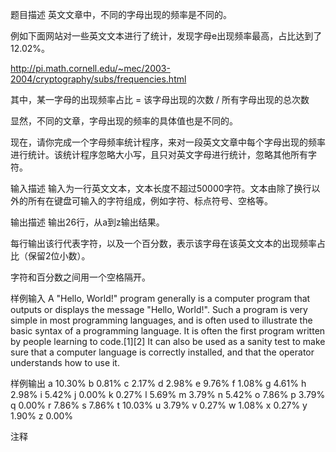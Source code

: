 题目描述
英文文章中，不同的字母出现的频率是不同的。



例如下面网站对一些英文文本进行了统计，发现字母e出现频率最高，占比达到了12.02%。

http://pi.math.cornell.edu/~mec/2003-2004/cryptography/subs/frequencies.html



其中，某一字母的出现频率占比 = 该字母出现的次数 / 所有字母出现的总次数



显然，不同的文章，字母出现的频率的具体值也是不同的。

现在，请你完成一个字母频率统计程序，来对一段英文文章中每个字母出现的频率进行统计。该统计程序忽略大小写，且只对英文字母进行统计，忽略其他所有字符。


输入描述
输入为一行英文文本，文本长度不超过50000字符。文本由除了换行以外的所有在键盘可输入的字符组成，例如字符、标点符号、空格等。


输出描述
输出26行，从a到z输出结果。

每行输出该行代表字符，以及一个百分数，表示该字母在该英文文本的出现频率占比（保留2位小数）。

字符和百分数之间用一个空格隔开。


样例输入
A "Hello, World!" program generally is a computer program that outputs or displays the message "Hello, World!". Such a program is very simple in most programming languages, and is often used to illustrate the basic syntax of a programming language. It is often the first program written by people learning to code.[1][2] It can also be used as a sanity test to make sure that a computer language is correctly installed, and that the operator understands how to use it.

样例输出
a 10.30%
b 0.81%
c 2.17%
d 2.98%
e 9.76%
f 1.08%
g 4.61%
h 2.98%
i 5.42%
j 0.00%
k 0.27%
l 5.69%
m 3.79%
n 5.42%
o 7.86%
p 3.79%
q 0.00%
r 7.86%
s 7.86%
t 10.03%
u 3.79%
v 0.27%
w 1.08%
x 0.27%
y 1.90%
z 0.00%

注释

